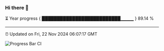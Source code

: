 ### Hi there 👋

⏳ Year progress { ██████████████████████████▁▁▁▁ } 89.14 %

---

⏰ Updated on Fri, 22 Nov 2024 06:07:17 GMT

![Progress Bar CI](https://github.com/liununu/liununu/workflows/Progress%20Bar%20CI/badge.svg)
